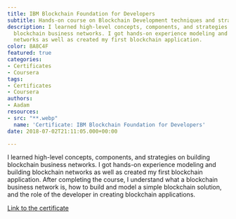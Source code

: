 ```yaml
---
title: IBM Blockchain Foundation for Developers
subtitle: Hands-on course on Blockchain Development techniques and strategies.
description: I learned high-level concepts, components, and strategies for building
  blockchain business networks. I got hands-on experience modeling and building blockchain
  networks as well as created my first blockchain application.
color: 8A8C4F
featured: true
categories:
- Certificates
- Coursera
tags:
- Certificates
- Coursera
authors:
- Aadam
resources:
- src: "**.webp"
  name: 'Certificate: IBM Blockchain Foundation for Developers'
date: 2018-07-02T21:11:05.000+00:00

---
```

I learned high-level concepts, components, and strategies on building blockchain business networks. I got hands-on experience modeling and building blockchain networks as well as created my first blockchain application. After completing the course, I understand what a blockchain business network is, how to build and model a simple blockchain solution, and the role of the developer in creating blockchain applications.

[Link to the certificate](https://www.coursera.org/account/accomplishments/certificate/MMFHCPMMMNDW)